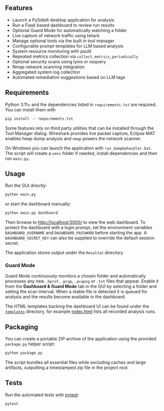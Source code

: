 ## Features

- Launch a PySide6 desktop application for analysis
- Run a Flask based dashboard to review run results
- Optional Guard Mode for automatically watching a folder
- Live capture of network traffic using tshark
- Manage optional tools via the built in tool manager
- Configurable prompt templates for LLM based analysis
- System resource monitoring with psutil
- Repeated metrics collection via `collect_metrics_periodically`
- Optional security scans using lynis or osquery
- Nmap network scanning integration
- Aggregated system log collection
- Automated remediation suggestions based on LLM tags

## Requirements

Python 3.11+ and the dependencies listed in `requirements.txt` are required. You can install them with

```bash
pip install -r requirements.txt
```

Some features rely on third party utilities that can be installed through the Tool Manager dialog. Wireshark provides live packet capture, Eclipse MAT enables heap dump analysis and `nmap` powers the network scanner.

On Windows you can launch the application with `run_dumpbehandler.bat`. The
script will create a `venv` folder if needed, install dependencies and then run
`main.py`.

## Usage

Run the GUI directly:

```bash
python main.py
```

or start the dashboard manually:

```bash
python main.py dashboard
```

Then browse to [http://localhost:5000/](http://localhost:5000/) to view the web dashboard.
To protect the dashboard with a login prompt, set the environment variables `DASHBOARD_USERNAME` and `DASHBOARD_PASSWORD` before starting the app. A `DASHBOARD_SECRET_KEY` can also be supplied to override the default session secret.

The application stores output under the `Resultat` directory.

### Guard Mode

Guard Mode continuously monitors a chosen folder and automatically processes any new `.hprof`, `.pcap`, `.pcapng` or `.txt` files that appear. Enable it from the **Dashboard & Guard Mode** tab in the GUI by selecting a folder and setting the scan interval. When a stable file is detected it is queued for analysis and the results become available in the dashboard.

The HTML templates backing the dashboard UI can be found under the [`templates`](templates/) directory, for example [index.html](templates/index.html) lists all recorded analysis runs.

## Packaging

You can create a portable ZIP archive of the application using the provided
`package.py` helper script:

```bash
python package.py
```

The script bundles all essential files while excluding caches and large
artifacts, outputting a timestamped zip file in the project root.


## Tests

Run the automated tests with [pytest](https://docs.pytest.org/):

```bash
pytest
```
